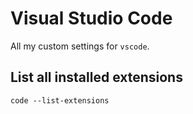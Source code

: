 # Visual Studio Code

All my custom settings for `vscode`.

## List all installed extensions

`code --list-extensions`

